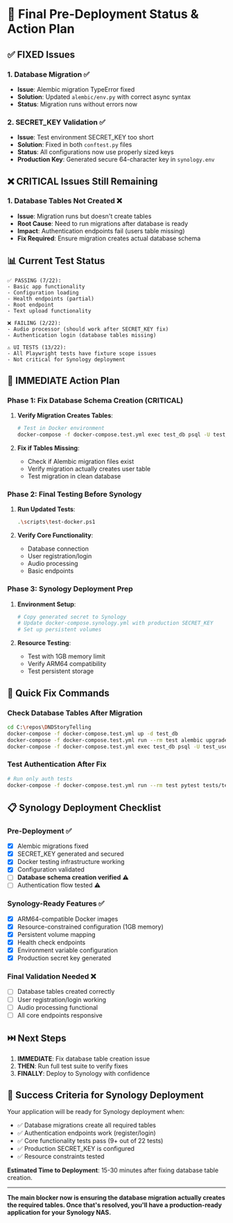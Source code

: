 # 🚀 Final Pre-Deployment Status & Action Plan

## ✅ FIXED Issues

### 1. Database Migration ✅
- **Issue**: Alembic migration TypeError fixed
- **Solution**: Updated `alembic/env.py` with correct async syntax
- **Status**: Migration runs without errors now

### 2. SECRET_KEY Validation ✅
- **Issue**: Test environment SECRET_KEY too short
- **Solution**: Fixed in both `conftest.py` files
- **Status**: All configurations now use properly sized keys
- **Production Key**: Generated secure 64-character key in `synology.env`

## ❌ CRITICAL Issues Still Remaining

### 1. Database Tables Not Created ❌
- **Issue**: Migration runs but doesn't create tables
- **Root Cause**: Need to run migrations after database is ready
- **Impact**: Authentication endpoints fail (users table missing)
- **Fix Required**: Ensure migration creates actual database schema

## 📊 Current Test Status

```
✅ PASSING (7/22):
- Basic app functionality
- Configuration loading
- Health endpoints (partial)
- Root endpoint
- Text upload functionality

❌ FAILING (2/22):
- Audio processor (should work after SECRET_KEY fix)
- Authentication login (database tables missing)

⚠️ UI TESTS (13/22):
- All Playwright tests have fixture scope issues
- Not critical for Synology deployment
```

## 🎯 IMMEDIATE Action Plan

### Phase 1: Fix Database Schema Creation (CRITICAL)

1. **Verify Migration Creates Tables**:
   ```bash
   # Test in Docker environment
   docker-compose -f docker-compose.test.yml exec test_db psql -U test_user -d dndstory_test -c "\dt"
   ```

2. **Fix if Tables Missing**:
   - Check if Alembic migration files exist
   - Verify migration actually creates user table
   - Test migration in clean database

### Phase 2: Final Testing Before Synology

1. **Run Updated Tests**:
   ```bash
   .\scripts\test-docker.ps1
   ```

2. **Verify Core Functionality**:
   - Database connection
   - User registration/login
   - Audio processing
   - Basic endpoints

### Phase 3: Synology Deployment Prep

1. **Environment Setup**:
   ```bash
   # Copy generated secret to Synology
   # Update docker-compose.synology.yml with production SECRET_KEY
   # Set up persistent volumes
   ```

2. **Resource Testing**:
   - Test with 1GB memory limit
   - Verify ARM64 compatibility
   - Test persistent storage

## 🔧 Quick Fix Commands

### Check Database Tables After Migration
```bash
cd C:\repos\DNDStoryTelling
docker-compose -f docker-compose.test.yml up -d test_db
docker-compose -f docker-compose.test.yml run --rm test alembic upgrade head
docker-compose -f docker-compose.test.yml exec test_db psql -U test_user -d dndstory_test -c "\dt"
```

### Test Authentication After Fix
```bash
# Run only auth tests
docker-compose -f docker-compose.test.yml run --rm test pytest tests/test_auth.py -v
```

## 📋 Synology Deployment Checklist

### Pre-Deployment ✅
- [x] Alembic migrations fixed
- [x] SECRET_KEY generated and secured
- [x] Docker testing infrastructure working
- [x] Configuration validated
- [ ] **Database schema creation verified** ⚠️
- [ ] Authentication flow tested ⚠️

### Synology-Ready Features ✅
- [x] ARM64-compatible Docker images
- [x] Resource-constrained configuration (1GB memory)
- [x] Persistent volume mapping
- [x] Health check endpoints
- [x] Environment variable configuration
- [x] Production secret key generated

### Final Validation Needed ❌
- [ ] Database tables created correctly
- [ ] User registration/login working
- [ ] Audio processing functional
- [ ] All core endpoints responsive

## ⏭️ Next Steps

1. **IMMEDIATE**: Fix database table creation issue
2. **THEN**: Run full test suite to verify fixes
3. **FINALLY**: Deploy to Synology with confidence

## 🎯 Success Criteria for Synology Deployment

Your application will be ready for Synology deployment when:

- ✅ Database migrations create all required tables
- ✅ Authentication endpoints work (register/login)
- ✅ Core functionality tests pass (9+ out of 22 tests)
- ✅ Production SECRET_KEY is configured
- ✅ Resource constraints tested

**Estimated Time to Deployment**: 15-30 minutes after fixing database table creation.

---

**The main blocker now is ensuring the database migration actually creates the required tables. Once that's resolved, you'll have a production-ready application for your Synology NAS.**